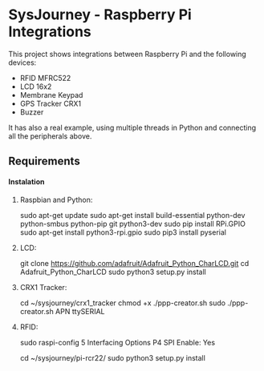 # SysJourney - Raspberry Pi Integrations

This project shows integrations between Raspberry Pi and the following devices:

- RFID MFRC522
- LCD 16x2
- Membrane Keypad
- GPS Tracker CRX1
- Buzzer

It has also a real example, using multiple threads in Python and connecting all the peripherals above.

## Requirements

#### Instalation

1) Raspbian and Python:
  
    sudo apt-get update
    sudo apt-get install build-essential python-dev python-smbus python-pip git python3-dev
    sudo pip install RPi.GPIO
    sudo apt-get install python3-rpi.gpio
    sudo pip3 install pyserial

2) LCD:

    git clone https://github.com/adafruit/Adafruit_Python_CharLCD.git
    cd Adafruit_Python_CharLCD
    sudo python3 setup.py install

3) CRX1 Tracker:
    
    cd ~/sysjourney/crx1_tracker
    chmod +x ./ppp-creator.sh
    sudo ./ppp-creator.sh APN ttySERIAL

4) RFID:

    sudo raspi-config
         5 Interfacing Options
             P4 SPI
                Enable: Yes
                
    cd ~/sysjourney/pi-rcr22/
    sudo python3 setup.py install